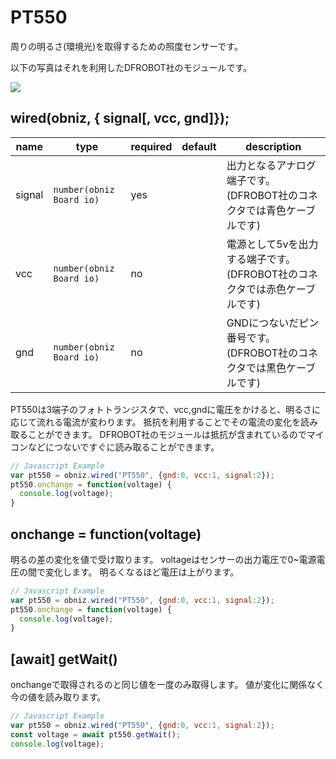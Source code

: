 # PT550

周りの明るさ(環境光)を取得するための照度センサーです。

以下の写真はそれを利用したDFROBOT社のモジュールです。

![](image.jpg)

## wired(obniz, { signal[, vcc, gnd]});

| name   | type                     | required | default | description                                |
|--------|--------------------------|----------|---------|--------------------------------------------|
| signal | `number(obniz Board io)` | yes      | &nbsp;  | 出力となるアナログ端子です。(DFROBOT社のコネクタでは青色ケーブルです)    |
| vcc    | `number(obniz Board io)` | no       | &nbsp;  | 電源として5vを出力する端子です。(DFROBOT社のコネクタでは赤色ケーブルです) |
| gnd    | `number(obniz Board io)` | no       | &nbsp;  | GNDにつないだピン番号です。(DFROBOT社のコネクタでは黒色ケーブルです)   |

PT550は3端子のフォトトランジスタで、vcc,gndに電圧をかけると、明るさに応じて流れる電流が変わります。
抵抗を利用することでその電流の変化を読み取ることができます。
DFROBOT社のモジュールは抵抗が含まれているのでマイコンなどにつないですぐに読み取ることができます。

```Javascript
// Javascript Example
var pt550 = obniz.wired("PT550", {gnd:0, vcc:1, signal:2});
pt550.onchange = function(voltage) {
  console.log(voltage);
}
```

## onchange = function(voltage)

明るの差の変化を値で受け取ります。
voltageはセンサーの出力電圧で0~電源電圧の間で変化します。
明るくなるほど電圧は上がります。

```Javascript
// Javascript Example
var pt550 = obniz.wired("PT550", {gnd:0, vcc:1, signal:2});
pt550.onchange = function(voltage) {
  console.log(voltage);
}
```

## [await] getWait()

onchangeで取得されるのと同じ値を一度のみ取得します。
値が変化に関係なく今の値を読み取ります。

```Javascript
// Javascript Example
var pt550 = obniz.wired("PT550", {gnd:0, vcc:1, signal:2});
const voltage = await pt550.getWait();
console.log(voltage);
```